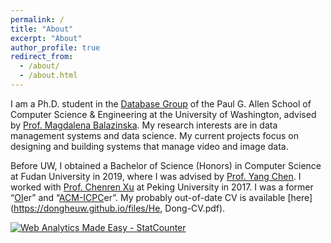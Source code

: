 ```yaml
---
permalink: /
title: "About"
excerpt: "About"
author_profile: true
redirect_from: 
  - /about/
  - /about.html
---
```


I am a Ph.D. student in the [Database Group](https://db.cs.washington.edu/) of the Paul G. Allen School of Computer Science & Engineering at the University of Washington, advised by [Prof. Magdalena Balazinska](https://www.cs.washington.edu/people/faculty/magda). My research interests are in data management systems and data science. My current projects focus on designing and building systems that manage video and image data.

Before UW, I obtained a Bachelor of Science (Honors) in Computer Science at Fudan University in 2019, where I was advised by [Prof. Yang Chen](https://chenyang03.wordpress.com/). I worked with [Prof. Chenren Xu](http://soar.group/chenren/) at Peking University in 2017. I was a former “[OI](https://en.wikipedia.org/wiki/International_Olympiad_in_Informatics)er” and “[ACM-ICPC](https://en.wikipedia.org/wiki/International_Collegiate_Programming_Contest)er”. My probably out-of-date CV is available [here](https://dongheuw.github.io/files/He, Dong-CV.pdf).



<!-- Default Statcounter code for My homepage
https://dongheuw.github.io/ -->
<script type="text/javascript">
var sc_project=12398966; 
var sc_invisible=1; 
var sc_security="9f96a5a0"; 
</script>
<script type="text/javascript"
src="https://www.statcounter.com/counter/counter.js"
async></script>
<noscript><div class="statcounter"><a title="Web Analytics
Made Easy - StatCounter" href="https://statcounter.com/"
target="_blank"><img class="statcounter"
src="https://c.statcounter.com/12398966/0/9f96a5a0/1/"
alt="Web Analytics Made Easy -
StatCounter"></a></div></noscript>
<!-- End of Statcounter Code -->
